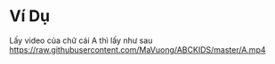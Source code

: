 # Ví Dụ 

Lấy video của chữ cái A thì lấy như sau 
https://raw.githubusercontent.com/MaVuong/ABCKIDS/master/A.mp4
